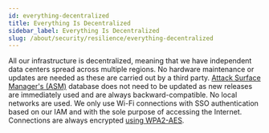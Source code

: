 ```yaml
---
id: everything-decentralized
title: Everything Is Decentralized
sidebar_label: Everything Is Decentralized
slug: /about/security/resilience/everything-decentralized
---
```


All our infrastructure is decentralized,
meaning that we have independent data centers
spread across multiple regions.
No hardware maintenance or updates are needed
as these are carried out by a third party.
[Attack Surface Manager's (ASM)](https://app.fluidattacks.com/)
database does not need to be updated
as new releases are immediately used
and are always backward-compatible.
No local networks are used.
We only use Wi-Fi connections
with SSO authentication
based on our IAM
and with the sole purpose of accessing the Internet.
Connections are always encrypted
[using WPA2-AES](/criteria/requirements/252).
